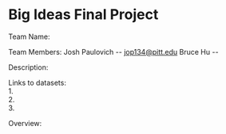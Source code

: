 # Big Ideas Final Project

Team Name:

Team Members:
Josh Paulovich -- jop134@pitt.edu
Bruce Hu -- 

Description:

Links to datasets:  
  1.  
  2.  
  3.  

Overview:
